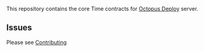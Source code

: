 This repository contains the core Time contracts for [Octopus Deploy][1] server.

## Issues 
Please see [Contributing](CONTRIBUTING.md)

[1]: https://octopus.com
